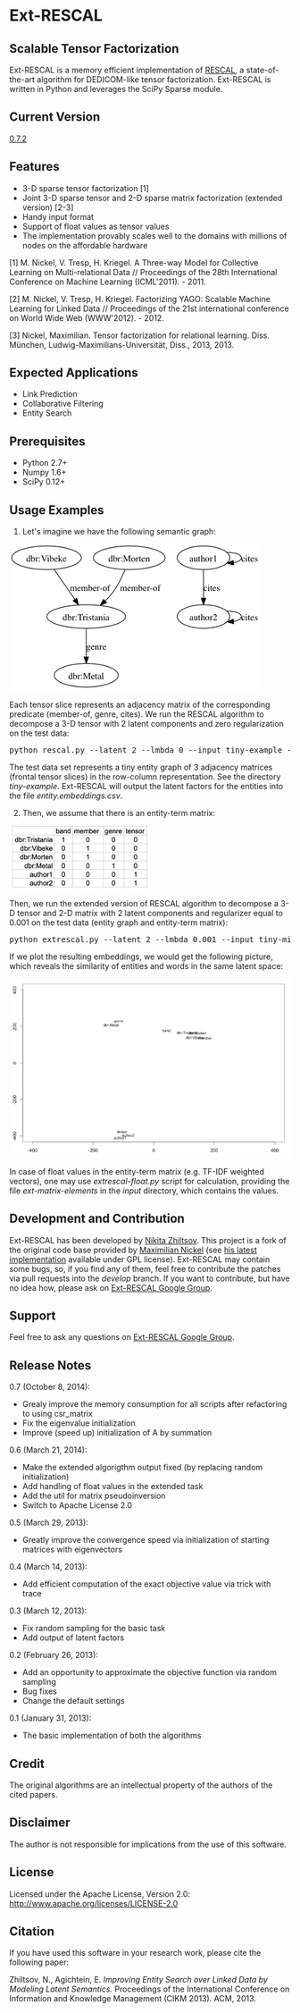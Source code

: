 Ext-RESCAL
=================

Scalable Tensor Factorization
------------------------------

Ext-RESCAL is a memory efficient implementation of [RESCAL](http://www.cip.ifi.lmu.de/~nickel/data/slides-icml2011.pdf), a state-of-the-art algorithm for DEDICOM-like tensor factorization. Ext-RESCAL is written in Python and leverages the SciPy Sparse module.

Current Version
------------
[0.7.2](https://github.com/nzhiltsov/Ext-RESCAL/archive/0.7.2.zip)

Features
------------

* 3-D sparse tensor factorization [1]
* Joint 3-D sparse tensor and 2-D sparse matrix factorization (extended version) [2-3]
* Handy input format
* Support of float values as tensor values
* The implementation provably scales well to the domains with millions of nodes on the affordable hardware


[1] M. Nickel, V. Tresp, H. Kriegel. A Three-way Model for Collective Learning on Multi-relational Data // Proceedings of the 28th International Conference on Machine Learning (ICML'2011). - 2011. 

[2] M. Nickel, V. Tresp, H. Kriegel. Factorizing YAGO: Scalable Machine Learning for Linked Data // Proceedings of the 21st international conference on World Wide Web (WWW'2012). - 2012.

[3] Nickel, Maximilian. Tensor factorization for relational learning. Diss. München, Ludwig-Maximilians-Universität, Diss., 2013, 2013.

Expected Applications
----------------------
* Link Prediction
* Collaborative Filtering
* Entity Search

Prerequisites
----------------------
* Python 2.7+
* Numpy 1.6+
* SciPy 0.12+

Usage Examples
----------------------

1) Let's imagine we have the following semantic graph:

![semantic-graph](tiny-mixed-example/semantic-graph.png)

Each tensor slice represents an adjacency matrix of the corresponding predicate (member-of, genre, cites). We run the RESCAL algorithm to decompose a 3-D tensor with 2 latent components and zero regularization on the test data:

<pre>python rescal.py --latent 2 --lmbda 0 --input tiny-example --outputentities entity.embeddings.csv --outputfactors latent.factors.csv --log rescal.log</pre>

The test data set represents a tiny entity graph of 3 adjacency matrices (frontal tensor slices) in the row-column representation. See the directory <i>tiny-example</i>.  Ext-RESCAL will output the latent factors for the entities into the file <i>entity.embeddings.csv</i>.

2) Then, we assume that there is an entity-term matrix:

![entity-term-matrix](tiny-mixed-example/entity-term-matrix.png)

Then, we run the extended version of RESCAL algorithm to decompose a 3-D tensor and 2-D matrix with 2 latent components and regularizer equal to 0.001 on the test data (entity graph and entity-term matrix):

<pre>python extrescal.py --latent 2 --lmbda 0.001 --input tiny-mixed-example --outputentities entity.embeddings.csv --outputterms term.embeddings.csv --outputfactors latent.factors.csv --log extrescal.log</pre>

If we plot the resulting embeddings, we would get the following picture, which reveals the similarity of entities and words in the same latent space:

![latent-space-visualization](tiny-mixed-example/TinyMixedExample.png)

In case of float values in the entity-term matrix (e.g. TF-IDF weighted vectors), one may use *extrescal-float.py* script for calculation, providing the file *ext-matrix-elements* in the *input* directory, which contains the values.


Development and Contribution
----------------------

Ext-RESCAL has been developed by [Nikita Zhiltsov](http://linkedin.com/in/nzhiltsov). This project is a fork of the original code base provided by [Maximilian Nickel](http://www.cip.ifi.lmu.de/~nickel/) (see [his latest implementation](https://github.com/mnick/scikit-tensor) available under GPL license). Ext-RESCAL may contain some bugs, so, if you find any of them, feel free to contribute the patches via pull requests into the _develop_ branch. If you want to contribute, but have no idea how, please ask on [Ext-RESCAL Google Group](https://groups.google.com/d/forum/ext-rescal).

Support
-------
Feel free to ask any questions on [Ext-RESCAL Google Group](https://groups.google.com/d/forum/ext-rescal). 


Release Notes
------------
0.7 (October 8, 2014):

* Grealy improve the memory consumption for all scripts after refactoring to using csr_matrix
* Fix the eigenvalue initialization
* Improve (speed up) initialization of A by summation

0.6 (March 21, 2014):

* Make the extended algorigthm output fixed (by replacing random initialization)
* Add handling of float values in the extended task
* Add the util for matrix pseudoinversion
* Switch to Apache License 2.0

0.5 (March 29, 2013):

* Greatly improve the convergence speed via initialization of starting matrices with eigenvectors

0.4 (March 14, 2013):

* Add efficient computation of the exact objective value via trick with trace

0.3 (March 12, 2013):

* Fix random sampling for the basic task
* Add output of latent factors

0.2 (February 26, 2013): 

* Add an opportunity to approximate the objective function via random sampling
* Bug fixes
* Change the default settings

0.1 (January 31, 2013):

* The basic implementation of both the algorithms

Credit
----------------------

The original algorithms are an intellectual property of the authors of the cited papers.

Disclaimer
---------------------
The author is not responsible for implications from the use of this software.

License
---------------------

Licensed under the Apache License, Version 2.0: http://www.apache.org/licenses/LICENSE-2.0

Citation
----------------------
If you have used this software in your research work, please cite the following paper:

Zhiltsov, N., Agichtein, E. _Improving Entity Search over Linked Data by Modeling Latent Semantics._ Proceedings of the International Conference on Information and Knowledge Management (CIKM 2013). ACM, 2013.
